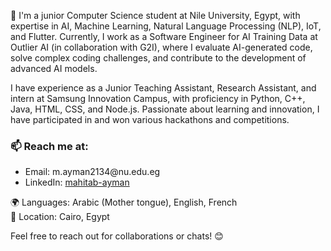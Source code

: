 <p>
  👋 I'm a junior Computer Science student at Nile University, Egypt, with expertise in AI, Machine Learning, Natural Language Processing (NLP), IoT, and Flutter. Currently, I work as a Software Engineer for AI Training Data at Outlier AI (in collaboration with G2I), where I evaluate AI-generated code, solve complex coding challenges, and contribute to the development of advanced AI models.

I have experience as a Junior Teaching Assistant, Research Assistant, and intern at Samsung Innovation Campus, with proficiency in Python, C++, Java, HTML, CSS, and Node.js. Passionate about learning and innovation, I have participated in and won various hackathons and competitions.
</p>

<h3>📫 Reach me at:</h3>
<ul>
  <li>Email: m.ayman2134@nu.edu.eg</li>
  <li>LinkedIn: <a href="https://www.linkedin.com/in/mahitab-ayman/">mahitab-ayman</a></li>
  
</ul>

<p>
  🌍 Languages: Arabic (Mother tongue), English, French<br>
  📍 Location: Cairo, Egypt
</p>

<p>
  Feel free to reach out for collaborations or chats! 😊
</p>
